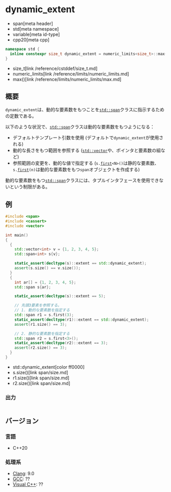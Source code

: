 # dynamic_extent
* span[meta header]
* std[meta namespace]
* variable[meta id-type]
* cpp20[meta cpp]

```cpp
namespace std {
  inline constexpr size_t dynamic_extent = numeric_limits<size_t>::max();
}
```
* size_t[link /reference/cstddef/size_t.md]
* numeric_limits[link /reference/limits/numeric_limits.md]
* max()[link /reference/limits/numeric_limits/max.md]

## 概要
`dynamic_extent`は、動的な要素数をもつことを[`std::span`](span.md)クラスに指示するための定数である。

以下のような状況で、[`std::span`](span.md)クラスは動的な要素数をもつようになる：

- デフォルトテンプレート引数を使用 (デフォルトで`dynamic_extent`が使用される)
- 動的な長さをもつ範囲を参照する ([`std::vector`](/reference/vector/vector.md)や、ポインタと要素数の組など)
- 参照範囲の変更を、動的な値で指定する (`s.`[`first`](span/first.md)`<N>()`は静的な要素数、`s.`[`first`](span/first.md)`(n)`は動的な要素数をもつ`span`オブジェクトを作成する)

動的な要素数をもつ[`std::span`](span.md)クラスには、タプルインタフェースを使用できないという制限がある。


## 例
```cpp example
#include <span>
#include <cassert>
#include <vector>

int main()
{
  {
    std::vector<int> v = {1, 2, 3, 4, 5};
    std::span<int> s{v};

    static_assert(decltype(s)::extent == std::dynamic_extent);
    assert(s.size() == v.size());
  }
  {
    int ar[] = {1, 2, 3, 4, 5};
    std::span s{ar};

    static_assert(decltype(s)::extent == 5);

    // 先頭3要素を参照する。
    // 1. 動的な要素数を指定する
    std::span r1 = s.first(3);
    static_assert(decltype(r1)::extent == std::dynamic_extent);
    assert(r1.size() == 3);

    // 2. 静的な要素数を指定する
    std::span r2 = s.first<3>();
    static_assert(decltype(r2)::extent == 3);
    assert(r2.size() == 3);
  }
}
```
* std::dynamic_extent[color ff0000]
* s.size()[link span/size.md]
* r1.size()[link span/size.md]
* r2.size()[link span/size.md]

### 出力
```
```

## バージョン
### 言語
- C++20

### 処理系
- [Clang](/implementation.md#clang): 9.0
- [GCC](/implementation.md#gcc): ??
- [Visual C++](/implementation.md#visual_cpp): ??
